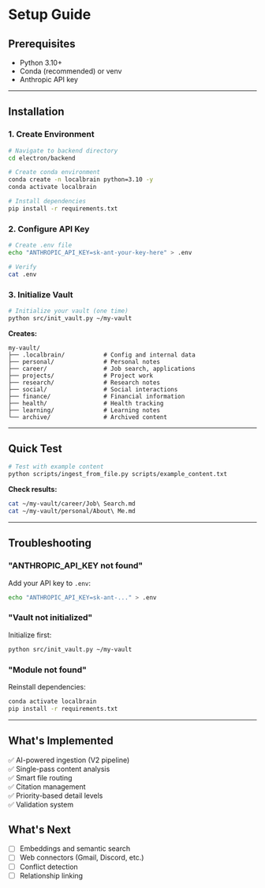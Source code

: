 # Setup Guide

## Prerequisites

- Python 3.10+
- Conda (recommended) or venv
- Anthropic API key

---

## Installation

### 1. Create Environment

```bash
# Navigate to backend directory
cd electron/backend

# Create conda environment
conda create -n localbrain python=3.10 -y
conda activate localbrain

# Install dependencies
pip install -r requirements.txt
```

### 2. Configure API Key

```bash
# Create .env file
echo "ANTHROPIC_API_KEY=sk-ant-your-key-here" > .env

# Verify
cat .env
```

### 3. Initialize Vault

```bash
# Initialize your vault (one time)
python src/init_vault.py ~/my-vault
```

**Creates:**
```
my-vault/
├── .localbrain/           # Config and internal data
├── personal/              # Personal notes
├── career/                # Job search, applications
├── projects/              # Project work
├── research/              # Research notes
├── social/                # Social interactions
├── finance/               # Financial information
├── health/                # Health tracking
├── learning/              # Learning notes
└── archive/               # Archived content
```

---

## Quick Test

```bash
# Test with example content
python scripts/ingest_from_file.py scripts/example_content.txt
```

**Check results:**
```bash
cat ~/my-vault/career/Job\ Search.md
cat ~/my-vault/personal/About\ Me.md
```

---

## Troubleshooting

### "ANTHROPIC_API_KEY not found"

Add your API key to `.env`:
```bash
echo "ANTHROPIC_API_KEY=sk-ant-..." > .env
```

### "Vault not initialized"

Initialize first:
```bash
python src/init_vault.py ~/my-vault
```

### "Module not found"

Reinstall dependencies:
```bash
conda activate localbrain
pip install -r requirements.txt
```

---

## What's Implemented

✅ AI-powered ingestion (V2 pipeline)  
✅ Single-pass content analysis  
✅ Smart file routing  
✅ Citation management  
✅ Priority-based detail levels  
✅ Validation system  

## What's Next

- [ ] Embeddings and semantic search
- [ ] Web connectors (Gmail, Discord, etc.)
- [ ] Conflict detection
- [ ] Relationship linking
